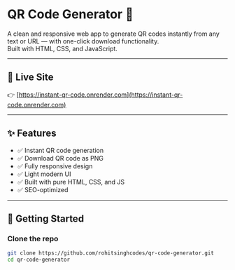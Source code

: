 # QR Code Generator 🔳

A clean and responsive web app to generate QR codes instantly from any text or URL — with one-click download functionality.  
Built with HTML, CSS, and JavaScript.

---

## 🔗 Live Site

👉 [https://instant-qr-code.onrender.com](https://instant-qr-code.onrender.com)

---

## ✨ Features

- ✅ Instant QR code generation
- ✅ Download QR code as PNG
- ✅ Fully responsive design
- ✅ Light modern UI
- ✅ Built with pure HTML, CSS, and JS
- ✅ SEO-optimized

---

## 🚀 Getting Started

### Clone the repo

```bash
git clone https://github.com/rohitsinghcodes/qr-code-generator.git
cd qr-code-generator
